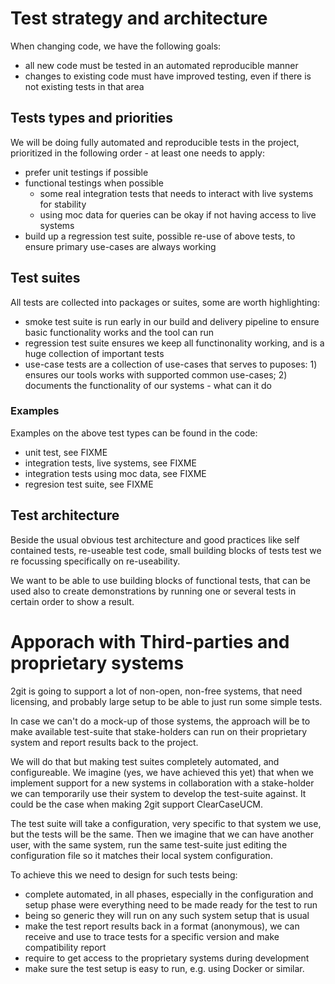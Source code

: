 # Test strategy and architecture

When changing code, we have the following goals:

* all new code must be tested in an automated reproducible manner
* changes to existing code must have improved testing, even if there is not existing tests in that area


## Tests types and priorities

We will be doing fully automated and reproducible tests in the project, prioritized in the following order - at least one needs to apply:

* prefer unit testings if possible
* functional testings when possible
  * some real integration tests that needs to interact with live systems for stability
  * using moc data for queries can be okay if not having access to live systems
* build up a regression test suite, possible re-use of above tests, to ensure primary use-cases are always working

## Test suites

All tests are collected into packages or suites, some are worth highlighting:

* smoke test suite is run early in our build and delivery pipeline to ensure basic functionality works and the tool can run
* regression test suite ensures we keep all functinonality working, and is a huge collection of important tests
* use-case tests are a collection of use-cases that serves to puposes: 1) ensures our tools works with supported common use-cases; 2) documents the functionality of our systems - what can it do

### Examples

Examples on the above test types can be found in the code:

* unit test, see FIXME
* integration tests, live systems, see FIXME
* integration tests using moc data, see FIXME
* regresion test suite, see FIXME

## Test architecture

Beside the usual obvious test architecture and good practices like self contained tests, re-useable test code, small building blocks of tests test we re focussing specifically on re-useability.

We want to be able to use building blocks of functional tests, that can be used also to create demonstrations by running one or several tests in certain order to show a result.


# Apporach with Third-parties and proprietary systems

2git is going to support a lot of non-open, non-free systems, that need licensing, and probably large setup to be able to just run some simple tests.

In case we can't do a mock-up of those systems, the approach will be to make available test-suite that stake-holders can run on their proprietary system and report results back to the project.

We will do that but making test suites completely automated, and configureable. We imagine (yes, we have achieved this yet) that when we implement support for a new systems in collaboration with a stake-holder we can temporarily use their system to develop the test-suite against. It could be the case when making 2git support ClearCaseUCM.

The test suite will take a configuration, very specific to that system we use, but the tests will be the same.
Then we imagine that we can have another user, with the same system, run the same test-suite just editing the configuration file so it matches their local system configuration.

To achieve this we need to design for such tests being:

* complete automated, in all phases, especially in the configuration and setup phase were everything need to be made ready for the test to run
* being so generic they will run on any such system setup that is usual
* make the test report results back in a format (anonymous), we can receive and use to trace tests for a specific version and make compatibility report
* require to get access to the proprietary systems during development
* make sure the test setup is easy to run, e.g. using Docker or similar.
